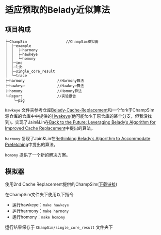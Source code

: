 # 适应预取的Belady近似算法

## 项目构成

```
├─ChampSim                  //ChampSim模拟器
│  ├─example                
│  │  ├─harmony
│  │  ├─hawkeye
│  │  └─homony
│  ├─inc
│  ├─lib
│  ├─single_core_result
│  └─trace
├─harmony               //Harmony算法
├─hawkeye               //Hawkeye算法
├─homony                //Homony算法
└─Report                //实验报告
    └─pig
```

`hawkeye` 文件夹参考仓库[Belady-Cache-Replacement](https://github.com/hyerania/Belady-Cache-Replacement)和一个fork于ChampSim源仓库的仓库中中提供的[Hwakeye](https://github.com/brajskular/ChampSim/tree/master/replacement/hawkeye)(他可能fork于原仓库的某个分支，但我没找到)。实现了Jain&Lin在[Back to the Future: Leveraging Belady’s Algorithm for Improved Cache Replacement](https://www.cs.utexas.edu/~lin/papers/isca16.pdf)中提出的算法。

`harmony` 复现了Jain&Lin在[Rethinking Belady’s Algorithm to Accommodate Prefetching](https://www.cs.utexas.edu/~akanksha/isca18.pdf)中提出的算法。

`homony` 提供了一个新的解决方案。

## 模拟器

使用2nd Cache Replacement提供的ChampSim([下载链接](https://www.dropbox.com/s/o6ct9p7ekkxaoz4/ChampSim_CRC2_ver2.0.tar.gz?dl=1))

在ChampSim文件夹下使用以下指令
- 运行hawkeye：`make hawkeye`
- 运行harmony：`make harmony`
- 运行homony：`make homony`

运行结果保存于 `ChampSim/single_core_result` 文件夹下
